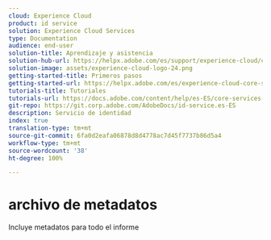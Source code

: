 ```yaml
---
cloud: Experience Cloud
product: id service
solution: Experience Cloud Services
type: Documentation
audience: end-user
solution-title: Aprendizaje y asistencia
solution-hub-url: https://helpx.adobe.com/es/support/experience-cloud/core-services.html
solution-image: assets/experience-cloud-logo-24.png
getting-started-title: Primeros pasos
getting-started-url: https://helpx.adobe.com/es/experience-cloud-core-services/get-started.html
tutorials-title: Tutoriales
tutorials-url: https://docs.adobe.com/content/help/es-ES/core-services-learn/tutorials/overview.html
git-repo: https://git.corp.adobe.com/AdobeDocs/id-service.es-ES
description: Servicio de identidad
index: true
translation-type: tm+mt
source-git-commit: 6fa0d2eafa06878d8d4778ac7d45f7737b86d5a4
workflow-type: tm+mt
source-wordcount: '38'
ht-degree: 100%

---
```



# archivo de metadatos

Incluye metadatos para todo el informe